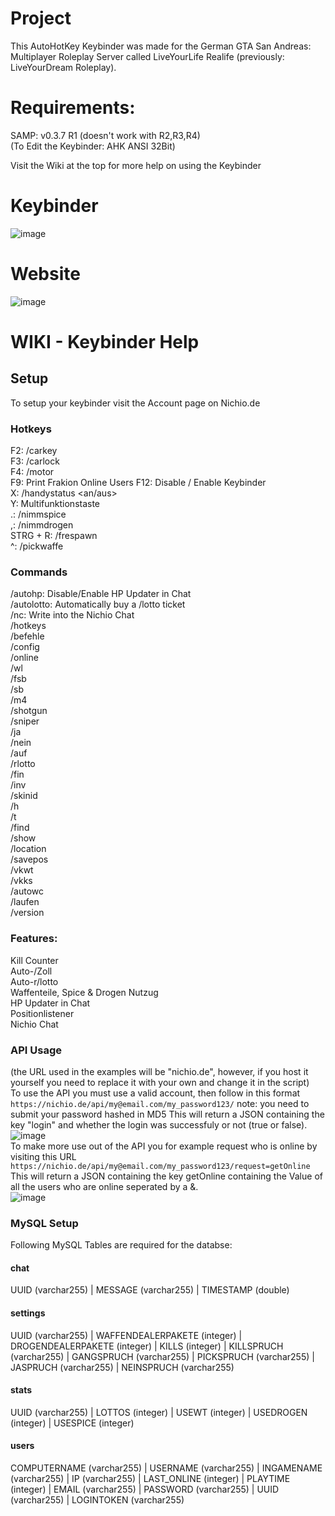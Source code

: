 # Project
This AutoHotKey Keybinder was made for the German GTA San Andreas: Multiplayer Roleplay Server called LiveYourLife Realife (previously: LiveYourDream Roleplay).

# Requirements:
SAMP: v0.3.7 R1 (doesn't work with R2,R3,R4)  
(To Edit the Keybinder: AHK ANSI 32Bit)

Visit the Wiki at the top for more help on using the Keybinder

# Keybinder
![image](https://user-images.githubusercontent.com/31670615/137601590-051cf4e3-502b-4b7e-a1d6-6bb7ca37893f.png)

# Website
![image](https://user-images.githubusercontent.com/31670615/137601640-dba9611a-7fde-412d-9e07-d4a1be436352.png)

# WIKI - Keybinder Help

## Setup

To setup your keybinder visit the Account page on Nichio.de
### Hotkeys

F2: /carkey  
F3: /carlock  
F4: /motor  
F9: Print Frakion Online Users
F12: Disable / Enable Keybinder  
X: /handystatus <an/aus>  
Y: Multifunktionstaste  
.: /nimmspice  
,: /nimmdrogen  
STRG + R: /frespawn  
^: /pickwaffe  

### Commands
/autohp: Disable/Enable HP Updater in Chat  
/autolotto: Automatically buy a /lotto ticket  
/nc: Write into the Nichio Chat  
/hotkeys  
/befehle  
/config  
/online  
/wl  
/fsb  
/sb  
/m4  
/shotgun  
/sniper  
/ja  
/nein  
/auf  
/rlotto  
/fin  
/inv  
/skinid  
/h  
/t  
/find  
/show  
/location  
/savepos  
/vkwt  
/vkks  
/autowc  
/laufen  
/version  

### Features:
Kill Counter  
Auto-/Zoll  
Auto-r/lotto  
Waffenteile, Spice & Drogen Nutzug  
HP Updater in Chat  
Positionlistener  
Nichio Chat  


### API Usage
(the URL used in the examples will be "nichio.de", however, if you host it yourself you need to replace it with your own and change it in the script)  
To use the API you must use a valid account, then follow in this format  
`https://nichio.de/api/my@email.com/my_password123/`
note: you need to submit your password hashed in MD5 This will return a JSON containing the key "login" and whether the login was successfuly or not (true or false).   
![image](https://user-images.githubusercontent.com/31670615/138897501-147f8095-bf1d-4bc7-9c39-ac8c497c9801.png)  
To make more use out of the API you for example request who is online by visiting this URL  
`https://nichio.de/api/my@email.com/my_password123/request=getOnline`
This will return a JSON containing the key getOnline containing the Value of all the users who are online seperated by a &.  
![image](https://user-images.githubusercontent.com/31670615/138897534-74d6c3c3-da01-43e7-9a81-b63cbb856537.png)  

### MySQL Setup

Following MySQL Tables are required for the databse:

#### chat

UUID (varchar255) | MESSAGE (varchar255) | TIMESTAMP (double)

#### settings

UUID (varchar255) | WAFFENDEALERPAKETE (integer) | DROGENDEALERPAKETE (integer) | KILLS (integer) | KILLSPRUCH (varchar255) | GANGSPRUCH (varchar255) | PICKSPRUCH (varchar255) | JASPRUCH (varchar255) | NEINSPRUCH (varchar255)

#### stats

UUID (varchar255) | LOTTOS (integer) | USEWT (integer) | USEDROGEN (integer) | USESPICE (integer)

#### users

COMPUTERNAME (varchar255) | USERNAME (varchar255) | INGAMENAME (varchar255) | IP (varchar255) | LAST_ONLINE (integer) | PLAYTIME (integer) | EMAIL (varchar255) | PASSWORD (varchar255) | UUID (varchar255) | LOGINTOKEN (varchar255)
